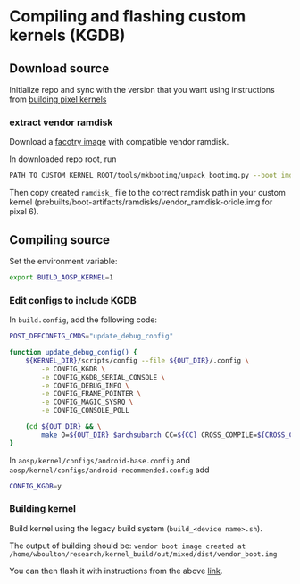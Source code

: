 <!--add more detail-->

# Compiling and flashing custom kernels (KGDB)

## Download source 
Initialize repo and sync with the version that you want using instructions from [building pixel kernels](https://source.android.com/docs/setup/build/building-pixel-kernels)

### extract vendor ramdisk
Download a [facotry image](https://developers.google.com/android/images) with compatible vendor ramdisk.

In downloaded repo root, run 
```bash
PATH_TO_CUSTOM_KERNEL_ROOT/tools/mkbootimg/unpack_bootimg.py --boot_img vendor_boot.img --out vendor_boot_out
```
Then copy created `ramdisk_` file to the correct ramdisk path in your custom kernel (prebuilts/boot-artifacts/ramdisks/vendor_ramdisk-oriole.img for pixel 6).

## Compiling source
Set the environment variable:

```sh
export BUILD_AOSP_KERNEL=1
```

### Edit configs to include KGDB

In `build.config`, add the following code:

```sh
POST_DEFCONFIG_CMDS="update_debug_config"

function update_debug_config() {
    ${KERNEL_DIR}/scripts/config --file ${OUT_DIR}/.config \
        -e CONFIG_KGDB \
        -e CONFIG_KGDB_SERIAL_CONSOLE \
        -e CONFIG_DEBUG_INFO \
        -e CONFIG_FRAME_POINTER \
        -e CONFIG_MAGIC_SYSRQ \
        -e CONFIG_CONSOLE_POLL

    (cd ${OUT_DIR} && \
        make O=${OUT_DIR} $archsubarch CC=${CC} CROSS_COMPILE=${CROSS_COMPILE} olddefconfig)
}
``` 

In `aosp/kernel/configs/android-base.config` and `aosp/kernel/configs/android-recommended.config` add
```sh
CONFIG_KGDB=y
```

### Building kernel
Build kernel using the legacy build system (`build_<device name>.sh`).

The output of building should be:
```vendor boot image created at /home/wboulton/research/kernel_build/out/mixed/dist/vendor_boot.img```
<!--finish flash instructions-->

You can then flash it with instructions from the above [link](https://source.android.com/docs/setup/build/building-pixel-kernels). 

